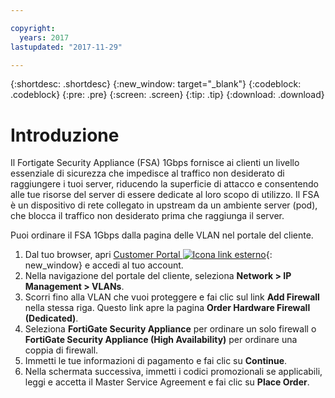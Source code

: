 ```yaml
---

copyright:
  years: 2017
lastupdated: "2017-11-29"

---
```


{:shortdesc: .shortdesc}
{:new_window: target="_blank"}
{:codeblock: .codeblock}
{:pre: .pre}
{:screen: .screen}
{:tip: .tip}
{:download: .download}

# Introduzione
Il Fortigate Security Appliance (FSA) 1Gbps fornisce ai clienti un livello essenziale di sicurezza che impedisce al traffico non desiderato di raggiungere i tuoi server, riducendo la superficie di attacco e consentendo alle tue risorse del server di essere dedicate al loro scopo di utilizzo.  Il FSA è un dispositivo di rete collegato in upstream da un ambiente server (pod), che blocca il traffico non desiderato prima che raggiunga il server.  

Puoi ordinare il FSA 1Gbps dalla pagina delle VLAN nel portale del cliente.

1. Dal tuo browser, apri [Customer Portal ![Icona link esterno](../../icons/launch-glyph.svg "Icona link esterno")](https://control.softlayer.com/){: new_window} e accedi al tuo account.
2. Nella navigazione del portale del cliente, seleziona **Network > IP Management > VLANs**.
3. Scorri fino alla VLAN che vuoi proteggere e fai clic sul link **Add Firewall** nella stessa riga. Questo link apre la pagina **Order Hardware Firewall (Dedicated)**.
4. Seleziona **FortiGate Security Appliance** per ordinare un solo firewall o **FortiGate Security Appliance (High Availability)** per ordinare una coppia di firewall. 
5. Immetti le tue informazioni di pagamento e fai clic su **Continue**.
6. Nella schermata successiva, immetti i codici promozionali se applicabili, leggi e accetta il Master Service Agreement e fai clic su **Place Order**.
